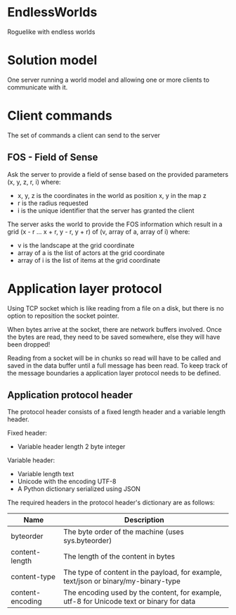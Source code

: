 # EndlessWorlds
Roguelike with endless worlds

# Solution model
One server running a world model and allowing one or more clients to communicate with it.

# Client commands
The set of commands a client can send to the server

## FOS - Field of Sense
Ask the server to provide a field of sense based on the provided parameters (x, y, z, r, i) where:
- x, y, z is the coordinates in the world as position x, y in the map z
- r is the radius requested
- i is the unique identifier that the server has granted the client

The server asks the world to provide the FOS information which result in a grid (x - r ... x + r, y - r, y + r) of (v, array of a, array of i) where:
- v is the landscape at the grid coordinate
- array of a is the list of actors at the grid coordinate
- array of i is the list of items at the grid coordinate

# Application layer protocol
Using TCP socket which is like reading from a file on a disk, but there is no option to reposition the socket pointer.

When bytes arrive at the socket, there are network buffers involved. Once the bytes are read, they need to be saved somewhere, else they will have been dropped!

Reading from a socket will be in chunks so read will have to be called and saved in the data buffer until a full message has been read. To keep track of the message boundaries a application layer protocol needs to be defined.

## Application protocol header
The protocol header consists of a fixed length header and a variable length header.

Fixed header:
- Variable header length	2 byte integer

Variable header:
- Variable length text
- Unicode with the encoding UTF-8
- A Python dictionary serialized using JSON

The required headers in the protocol header's dictionary are as follows:

| Name | Description |
| ---------------- | ------------------------------------------------- | 
| byteorder | The byte order of the machine (uses sys.byteorder) |
| content-length | The length of the content in bytes |
| content-type | The type of content in the payload, for example, text/json or binary/my-binary-type |
| content-encoding | The encoding used by the content, for example, utf-8 for Unicode text or binary for data |

